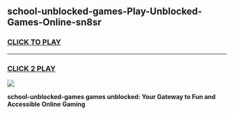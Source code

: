 
## school-unblocked-games-Play-Unblocked-Games-Online-sn8sr
<h3>
<a href="https://premium76.site?title=school-unblocked-games&ref=24A">CLICK TO PLAY</a></h3>
<hr>

<h3>
<a href="https://premium76.site?title=school-unblocked-games&ref=24A">CLICK 2 PLAY</a>
  
</h3>

<a href="https://premium76.site?title=school-unblocked-games&ref=24A"><img src="https://clearcache.store/games.png"></a>


**school-unblocked-games games unblocked: Your Gateway to Fun and Accessible Online Gaming**

